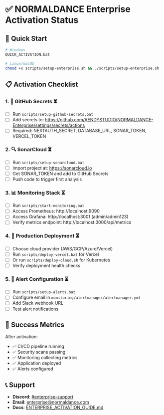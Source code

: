 # ✅ NORMALDANCE Enterprise Activation Status

## 🚀 Quick Start
```bash
# Windows
QUICK_ACTIVATION.bat

# Linux/macOS  
chmod +x scripts/setup-enterprise.sh && ./scripts/setup-enterprise.sh
```

## 📋 Activation Checklist

### 1. 🔐 GitHub Secrets ⏳
- [ ] Run `scripts/setup-github-secrets.bat`
- [ ] Add secrets to: https://github.com/AENDYSTUDIO/NORMALDANCE-Enterprise/settings/secrets/actions
- [ ] Required: NEXTAUTH_SECRET, DATABASE_URL, SONAR_TOKEN, VERCEL_TOKEN

### 2. 🔍 SonarCloud ⏳
- [ ] Run `scripts/setup-sonarcloud.bat`
- [ ] Import project at: https://sonarcloud.io
- [ ] Get SONAR_TOKEN and add to GitHub Secrets
- [ ] Push code to trigger first analysis

### 3. 📊 Monitoring Stack ⏳
- [ ] Run `scripts/start-monitoring.bat`
- [ ] Access Prometheus: http://localhost:9090
- [ ] Access Grafana: http://localhost:3001 (admin/admin123)
- [ ] Verify metrics endpoint: http://localhost:3000/api/metrics

### 4. 🚀 Production Deployment ⏳
- [ ] Choose cloud provider (AWS/GCP/Azure/Vercel)
- [ ] Run `scripts/deploy-vercel.bat` for Vercel
- [ ] Or run `scripts/deploy-cloud.sh` for Kubernetes
- [ ] Verify deployment health checks

### 5. 🚨 Alert Configuration ⏳
- [ ] Run `scripts/setup-alerts.bat`
- [ ] Configure email in `monitoring/alertmanager/alertmanager.yml`
- [ ] Add Slack webhook URL
- [ ] Test alert notifications

## 🎯 Success Metrics

After activation:
- ✅ CI/CD pipeline running
- ✅ Security scans passing  
- ✅ Monitoring collecting metrics
- ✅ Application deployed
- ✅ Alerts configured

## 📞 Support
- **Discord**: [#enterprise-support](https://discord.gg/normaldance)
- **Email**: enterprise@normaldance.com
- **Docs**: [ENTERPRISE_ACTIVATION_GUIDE.md](ENTERPRISE_ACTIVATION_GUIDE.md)